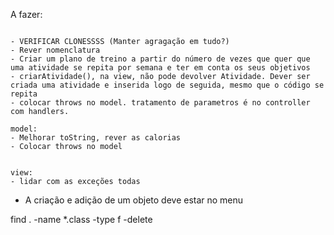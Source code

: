 A fazer: 
```

- VERIFICAR CLONESSSS (Manter agragação em tudo?)
- Rever nomenclatura
- Criar um plano de treino a partir do número de vezes que quer que uma atividade se repita por semana e ter em conta os seus objetivos
- criarAtividade(), na view, não pode devolver Atividade. Dever ser criada uma atividade e inserida logo de seguida, mesmo que o código se repita
- colocar throws no model. tratamento de parametros é no controller com handlers.

model: 
- Melhorar toString, rever as calorias
- Colocar throws no model


view:
- lidar com as exceções todas
```

- A criação e adição de um objeto deve estar no menu

find . -name \*.class -type f -delete
